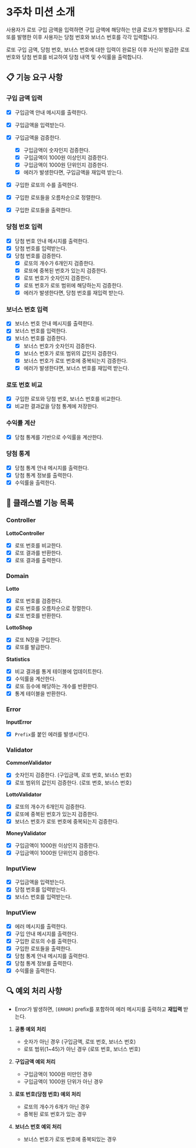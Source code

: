 # 3주차 미션 소개

사용자가 로또 구입 금액을 입력하면 구입 금액에 해당하는 만큼 로또가 발행됩니다. 로또를 발행한 이후 사용자는 당첨 번호와 보너스 번호를 각각 입력합니다.

로또 구입 금액, 당첨 번호, 보너스 번호에 대한 입력이 완료된 이후 자신이 발급한 로또 번호와 당첨 번호를 비교하여 당첨 내역 및 수익률을 출력합니다.

## 📋 기능 요구 사항

### 구입 금액 입력

- [x] 구입금액 안내 메시지를 출력한다.
- [x] 구입금액을 입력받는다.
- [x] 구입금액을 검증한다.

  - [x] 구입금액이 숫자인지 검증한다.
  - [x] 구입금액이 1000원 이상인지 검증한다.
  - [x] 구입금액이 1000원 단위인지 검증한다.
  - [x] 에러가 발생한다면, 구입금액을 재입력 받는다.

- [x] 구입한 로또의 수를 출력한다.
- [x] 구입한 로또들을 오름차순으로 정렬한다.
- [x] 구입한 로또들을 출력한다.

### 당첨 번호 입력

- [x] 당첨 번호 안내 메시지를 출력한다.
- [x] 당첨 번호를 입력받는다.
- [x] 당첨 번호를 검증한다.
  - [x] 로또의 개수가 6개인지 검증한다.
  - [x] 로또에 중복된 번호가 있는지 검증한다.
  - [x] 로또 번호가 숫자인지 검증한다.
  - [x] 로또 번호가 로또 범위에 해당하는지 검증한다.
  - [x] 에러가 발생한다면, 당첨 번호를 재입력 받는다.

### 보너스 번호 입력

- [x] 보너스 번호 안내 메시지를 출력한다.
- [x] 보너스 번호를 입력한다.
- [x] 보너스 번호를 검증한다.
  - [x] 보너스 번호가 숫자인지 검증한다.
  - [x] 보너스 번호가 로또 범위의 값인지 검증한다.
  - [x] 보너스 번호가 로또 번호에 중복되는지 검증한다.
  - [x] 에러가 발생한다면, 보너스 번호를 재입력 받는다.

### 로또 번호 비교

- [x] 구입한 로또와 당첨 번호, 보너스 번호를 비교한다.
- [x] 비교한 결과값을 당첨 통계에 저장한다.

### 수익률 계산

- [x] 당첨 통계를 기반으로 수익률을 계산한다.

### 당첨 통계

- [x] 당첨 통계 안내 메시지를 출력한다.
- [x] 당첨 통계 정보를 출력한다.
- [x] 수익률을 출력한다.

## 📂 클래스별 기능 목록

### Controller

**LottoController**

- [x] 로또 번호를 비교한다.
- [x] 로또 결과를 반환한다.
- [x] 로또 결과를 출력한다.

### Domain

**Lotto**

- [x] 로또 번호를 검증한다.
- [x] 로또 번호를 오름차순으로 정렬한다.
- [x] 로또 번호를 반환한다.

**LottoShop**

- [x] 로또 N장을 구입한다.
- [x] 로또를 발급한다.

**Statistics**

- [x] 비교 결과를 통게 테이블에 업데이트한다.
- [x] 수익률을 계산한다.
- [x] 로또 등수에 해당하는 개수를 반환한다.
- [x] 통계 테이블을 반환한다.

### Error

**InputError**

- [x] `Prefix`를 붙인 에러를 발생시킨다.

### Validator

**CommonValidator**

- [x] 숫자인지 검증한다. (구입금액, 로또 번호, 보너스 번호)
- [x] 로또 범위의 값인지 검증한다. (로또 번호, 보너스 번호)

**LottoValidator**

- [x] 로또의 개수가 6개인지 검증한다.
- [x] 로또에 중복된 번호가 있는지 검증한다.
- [x] 보너스 번호가 로또 번호에 중복되는지 검증한다.

**MoneyValidator**

- [x] 구입금액이 1000원 이상인지 검증한다.
- [x] 구입금액이 1000원 단위인지 검증한다.

### InputView

- [x] 구입금액을 입력받는다.
- [x] 당첨 번호를 입력받는다.
- [x] 보너스 번호를 입력받는다.

### InputView

- [x] 에러 메시지를 출력한다.
- [x] 구입 안내 메시지를 출력한다.
- [x] 구입한 로또의 수를 출력한다.
- [x] 구입한 로또들을 출력한다.
- [x] 당첨 통계 안내 메시지를 출력한다.
- [x] 당첨 통계 정보를 출력한다.
- [x] 수익률을 출력한다.

## 🔍 예외 처리 사항

- Error가 발생하면, `[ERROR]` prefix를 포함하여 에러 메시지를 출력하고 **재입력** 받는다.

1. **공통 예외 처리**

   - 숫자가 아닌 경우 (구입금액, 로또 번호, 보너스 번호)
   - 로또 범위(1~45)가 아닌 경우 (로또 번호, 보너스 번호)

2. **구입금액 예외 처리**

   - 구입금액이 1000원 미만인 경우
   - 구입금액이 1000원 단위가 아닌 경우

3. **로또 번호(당첨 번호) 예외 처리**

   - 로또의 개수가 6개가 아닌 경우
   - 중복된 로또 번호가 있는 경우

4. **보너스 번호 예외 처리**

   - 보너스 번호가 로또 번호에 중복되있는 경우
